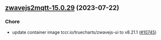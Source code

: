

## [zwavejs2mqtt-15.0.29](https://github.com/truecharts/charts/compare/zwavejs2mqtt-15.0.28...zwavejs2mqtt-15.0.29) (2023-07-22)

### Chore

- update container image tccr.io/truecharts/zwavejs-ui to v8.21.1 ([#10745](https://github.com/truecharts/charts/issues/10745))
  
  